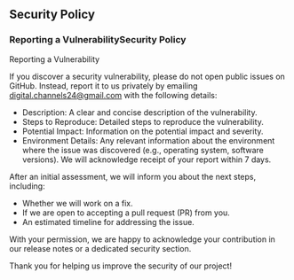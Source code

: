 ## Security Policy
### Reporting a VulnerabilitySecurity Policy
Reporting a Vulnerability

If you discover a security vulnerability, please do not open public issues on GitHub. Instead, report it to us privately by emailing digital.channels24@gmail.com with the following details:

- Description: A clear and concise description of the vulnerability.
- Steps to Reproduce: Detailed steps to reproduce the vulnerability.
- Potential Impact: Information on the potential impact and severity.
- Environment Details: Any relevant information about the environment where the issue was discovered (e.g., operating system, software versions).
We will acknowledge receipt of your report within 7 days. 

After an initial assessment, we will inform you about the next steps, including:

- Whether we will work on a fix.
- If we are open to accepting a pull request (PR) from you.
- An estimated timeline for addressing the issue.

With your permission, we are happy to acknowledge your contribution in our release notes or a dedicated security section.

Thank you for helping us improve the security of our project!
